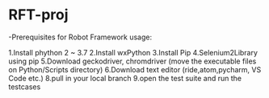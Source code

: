 # RFT-proj

-Prerequisites for Robot Framework usage:

1.Install phython 2 ~ 3.7 
2.Install wxPython
3.Install Pip
4.Selenium2Library using pip
5.Download geckodriver, chromdriver (move the executable files on Python/Scripts directory)
6.Download text editor (ride,atom,pycharm, VS Code etc.)
8.pull in your local branch
9.open the test suite and run the testcases


